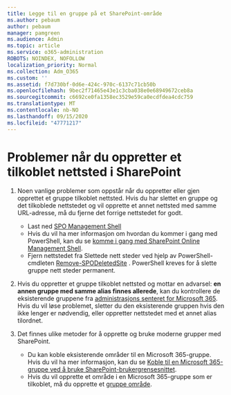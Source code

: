 ```yaml
---
title: Legge til en gruppe på et SharePoint-område
ms.author: pebaum
author: pebaum
manager: pamgreen
ms.audience: Admin
ms.topic: article
ms.service: o365-administration
ROBOTS: NOINDEX, NOFOLLOW
localization_priority: Normal
ms.collection: Adm_O365
ms.custom: ''
ms.assetid: f7d730bf-0d6e-424c-970c-6137c71cb50b
ms.openlocfilehash: 9bec2f71465e43e1c3cba038e0e68949672ceb8a
ms.sourcegitcommit: c6692ce0fa1358ec3529e59ca0ecdfdea4cdc759
ms.translationtype: MT
ms.contentlocale: nb-NO
ms.lasthandoff: 09/15/2020
ms.locfileid: "47771217"
---
```

# <a name="issues-when-creating-a-group-connected-site-in-sharepoint"></a>Problemer når du oppretter et tilkoblet nettsted i SharePoint

1. Noen vanlige problemer som oppstår når du oppretter eller gjen opprettet et gruppe tilkoblet nettsted.
Hvis du har slettet en gruppe og det tilkoblede nettstedet og vil opprette et annet nettsted med samme URL-adresse, må du fjerne det forrige nettstedet for godt.

   - Last ned [SPO Management Shell](https://support.office.com/article/introduction-to-the-sharepoint-online-management-shell-c16941c3-19b4-4710-8056-34c034493429)
   - Hvis du vil ha mer informasjon om hvordan du kommer i gang med PowerShell, kan du se [komme i gang med SharePoint Online Management Shell](https://docs.microsoft.com/powershell/module/sharepoint-online/remove-sposite).
   - Fjern nettstedet fra Slettede nett steder ved hjelp av PowerShell-cmdleten [Remove-SPODeletedSite](https://docs.microsoft.com/powershell/module/sharepoint-online/remove-sposite?view=sharepoint-ps) . PowerShell kreves for å slette gruppe nett steder permanent.

1. Hvis du oppretter et gruppe tilkoblet nettsted og mottar en advarsel: **en annen gruppe med samme alias finnes allerede**, kan du kontrollere de eksisterende gruppene fra [administrasjons senteret for Microsoft 365](https://admin.microsoft.com/AdminPortal/Home#/groups). Hvis du vil løse problemet, sletter du den eksisterende gruppen hvis den ikke lenger er nødvendig, eller oppretter nettstedet med et annet alias tilordnet.

1. Det finnes ulike metoder for å opprette og bruke moderne grupper med SharePoint.

   - Du kan koble eksisterende områder til en Microsoft 365-gruppe. Hvis du vil ha mer informasjon, kan du se [Koble til en Microsoft 365-gruppe ved å bruke SharePoint-brukergrensesnittet](https://docs.microsoft.com/sharepoint/dev/transform/modernize-connect-to-office365-group#connect-an-office-365-group-using-the-sharepoint-user-interface).
   - Hvis du vil opprette et område i en Microsoft 365-gruppe som er tilkoblet, må du opprette et [gruppe område](https://admin.microsoft.com/sharepoint).

